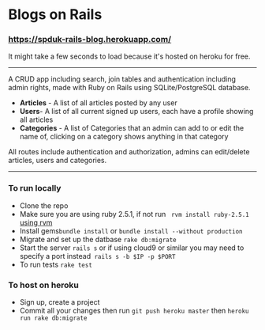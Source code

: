 # Blogs on Rails
### https://spduk-rails-blog.herokuapp.com/
It might take a few seconds to load because it's hosted on heroku for free.

___

A CRUD app including search, join tables and authentication including admin rights, made with Ruby on Rails using SQLite/PostgreSQL database.

* **Articles** - A list of all articles posted by any user
* **Users**- A list of all current signed up users, each have a profile showing all articles
* **Categories** - A list of Categories that an admin can add to or edit the name of, clicking on a category shows anything in that category

All routes include authentication and authorization, admins can edit/delete articles, users and categories.
___

### To run locally
* Clone the repo
* Make sure you are using ruby 2.5.1, if not run  ``` rvm install ruby-2.5.1``` [using rvm](https://rvm.io/)
* Install gems```bundle install``` or ```bundle install --without production```
* Migrate and set up the datbase ```rake db:migrate```
* Start the server ```rails s``` or if using cloud9 or similar you may need to specify a port instead``` rails s -b $IP -p $PORT```
* To run tests ```rake test```

### To host on heroku
* Sign up, create a project
* Commit all your changes then run ``` git push heroku master ``` then ```heroku run rake db:migrate```

